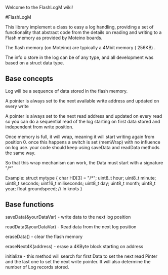Welcome to the FlashLogM wiki!

#FlashLogM

This library implement a class to easy a log handling, providing a set of functionality that abstract code from the details on reading and writing to a Flash memory as provided by Moteino boards.

The flash memory (on Moteino) are typically a 4Mbit memory ( 256KB) .

The info o store in the log can be of any type, and all development was based on a struct data type.

## Base concepts

Log will be a sequence of data stored in the flash memory.

A pointer is always set to the next available write address and updated on every write

A pointer is always set to the next read address and updated on every read so you can do a sequential read of the log starting on first data stored and independent from write position.

Once memory is full, it will wrap, meaning it will start writing again from position 0. once this happens a switch is set (memWrap) with no influence on log use. your code should keep using saveData and readData methods the same way.

So that this wrap mechanism can work, the Data must start with a signature "/*"

Example:
struct mytype {
	char HD[3] = "/*";
	uint8_t hour;
	uint8_t minute;
	uint8_t seconds;
	uint16_t miliseconds;
	uint8_t day;
	uint8_t month;
	uint8_t year;
	float groundspeed; // In knots
}


## Base functions

saveData(&yourDataVar) - write data to the next log position

readData(&yourDataVar) - Read data from the next log position

eraseData() - clear the flash memory

eraseNext4K(address) - erase a 4KByte block starting on address

initialize - this method will search for first Data to set the next read Pinter and the last one to set the next write pointer. It will also determine the number of Log records stored.
